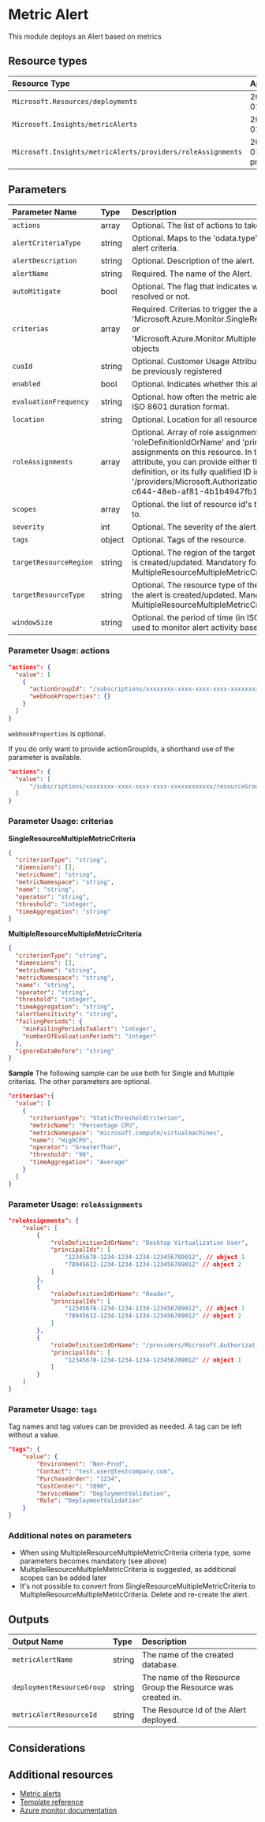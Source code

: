 # Metric Alert

This module deploys an Alert based on metrics

## Resource types

| Resource Type                                               | ApiVersion         |
| :---------------------------------------------------------- | :----------------- |
| `Microsoft.Resources/deployments`                           | 2018-02-01         |
| `Microsoft.Insights/metricAlerts`                           | 2018-03-01         |
| `Microsoft.Insights/metricAlerts/providers/roleAssignments` | 2020-04-01-preview |

## Parameters

| Parameter Name         | Type   | Description                                                                                                                                                                                                                                                                                                                                                                                                    | DefaultValue                                                   | Possible values |
| :--------------------- | :----- | :------------------------------------------------------------------------------------------------------------------------------------------------------------------------------------------------------------------------------------------------------------------------------------------------------------------------------------------------------------------------------------------------------------- | :------------------------------------------------------------- | :-------------- |
| `actions`              | array  | Optional. The list of actions to take when alert triggers.                                                                                                                                                                                                                                                                                                                                                     | System.Object[]                                                |                 |
| `alertCriteriaType`    | string | Optional. Maps to the 'odata.type' field. Specifies the type of the alert criteria.                                                                                                                                                                                                                                                                                                                            | Microsoft.Azure.Monitor.MultipleResourceMultipleMetricCriteria | System.Object[] |
| `alertDescription`     | string | Optional. Description of the alert.                                                                                                                                                                                                                                                                                                                                                                            |                                                                |                 |
| `alertName`            | string | Required. The name of the Alert.                                                                                                                                                                                                                                                                                                                                                                               |                                                                |                 |
| `autoMitigate`         | bool   | Optional. The flag that indicates whether the alert should be auto resolved or not.                                                                                                                                                                                                                                                                                                                            | True                                                           |                 |
| `criterias`            | array  | Required. Criterias to trigger the alert. Array of 'Microsoft.Azure.Monitor.SingleResourceMultipleMetricCriteria' or 'Microsoft.Azure.Monitor.MultipleResourceMultipleMetricCriteria' objects                                                                                                                                                                                                                  |                                                                |                 |
| `cuaId`                | string | Optional. Customer Usage Attribution id (GUID). This GUID must be previously registered                                                                                                                                                                                                                                                                                                                        |                                                                |                 |
| `enabled`              | bool   | Optional. Indicates whether this alert is enabled.                                                                                                                                                                                                                                                                                                                                                             | True                                                           |                 |
| `evaluationFrequency`  | string | Optional. how often the metric alert is evaluated represented in ISO 8601 duration format.                                                                                                                                                                                                                                                                                                                     | PT5M                                                           | System.Object[] |
| `location`             | string | Optional. Location for all resources.                                                                                                                                                                                                                                                                                                                                                                          | global                                                         |                 |
| `roleAssignments`      | array  | Optional. Array of role assignment objects that contain the 'roleDefinitionIdOrName' and 'principalId' to define RBAC role assignments on this resource. In the roleDefinitionIdOrName attribute, you can provide either the display name of the role definition, or its fully qualified ID in the following format: '/providers/Microsoft.Authorization/roleDefinitions/c2f4ef07-c644-48eb-af81-4b1b4947fb11' | System.Object[]                                                |                 |
| `scopes`               | array  | Optional. the list of resource id\'s that this metric alert is scoped to.                                                                                                                                                                                                                                                                                                                                      | subscription().id                                              |                 |
| `severity`             | int    | Optional. The severity of the alert.                                                                                                                                                                                                                                                                                                                                                                           | 3                                                              | System.Object[] |
| `tags`                 | object | Optional. Tags of the resource.                                                                                                                                                                                                                                                                                                                                                                                |                                                                |                 |
| `targetResourceRegion` | string | Optional. The region of the target resource(s) on which the alert is created/updated. Mandatory for MultipleResourceMultipleMetricCriteria.                                                                                                                                                                                                                                                                    |                                                                |                 |
| `targetResourceType`   | string | Optional. The resource type of the target resource(s) on which the alert is created/updated. Mandatory for MultipleResourceMultipleMetricCriteria.                                                                                                                                                                                                                                                             |                                                                |                 |
| `windowSize`           | string | Optional. the period of time (in ISO 8601 duration format) that is used to monitor alert activity based on the threshold.                                                                                                                                                                                                                                                                                      | PT15M                                                          | System.Object[] |

### Parameter Usage: actions

```json
"actions": {
  "value": [
    {
      "actionGroupId": "/subscriptions/xxxxxxxx-xxxx-xxxx-xxxx-xxxxxxxxxxxx/resourceGroups/rgName/providers/microsoft.insights/actiongroups/ActionGroupName",
      "webhookProperties": {}
    }
  ]
}
```

`webhookProperties` is optional.

If you do only want to provide actionGroupIds, a shorthand use of the parameter is available.

```json
"actions": {
  "value": [
      "/subscriptions/xxxxxxxx-xxxx-xxxx-xxxx-xxxxxxxxxxxx/resourceGroups/rgName/providers/microsoft.insights/actiongroups/actionGroupName"
  ]
}
```

### Parameter Usage: criterias

**SingleResourceMultipleMetricCriteria**

```json
{
  "criterionType": "string",
  "dimensions": [],
  "metricName": "string",
  "metricNamespace": "string",
  "name": "string",
  "operator": "string",
  "threshold": "integer",
  "timeAggregation": "string"
}
```

**MultipleResourceMultipleMetricCriteria**

```json
{
  "criterionType": "string",
  "dimensions": [],
  "metricName": "string",
  "metricNamespace": "string",
  "name": "string",
  "operator": "string",
  "threshold": "integer",
  "timeAggregation": "string",
  "alertSensitivity": "string",
  "failingPeriods": {
    "minFailingPeriodsToAlert": "integer",
    "numberOfEvaluationPeriods": "integer"
  },
  "ignoreDataBefore": "string"
}
```

**Sample**
The following sample can be use both for Single and Multiple criterias. The other parameters are optional.

```json
"criterias":{
  "value": [
    {
      "criterionType": "StaticThresholdCriterion",
      "metricName": "Percentage CPU",
      "metricNamespace": "microsoft.compute/virtualmachines",
      "name": "HighCPU",
      "operator": "GreaterThan",
      "threshold": "90",
      "timeAggregation": "Average"
    }
  ]
}
```

### Parameter Usage: `roleAssignments`

```json
"roleAssignments": {
    "value": [
        {
            "roleDefinitionIdOrName": "Desktop Virtualization User",
            "principalIds": [
                "12345678-1234-1234-1234-123456789012", // object 1
                "78945612-1234-1234-1234-123456789012" // object 2
            ]
        },
        {
            "roleDefinitionIdOrName": "Reader",
            "principalIds": [
                "12345678-1234-1234-1234-123456789012", // object 1
                "78945612-1234-1234-1234-123456789012" // object 2
            ]
        },
        {
            "roleDefinitionIdOrName": "/providers/Microsoft.Authorization/roleDefinitions/c2f4ef07-c644-48eb-af81-4b1b4947fb11",
            "principalIds": [
                "12345678-1234-1234-1234-123456789012" // object 1
            ]
        }
    ]
}
```

### Parameter Usage: `tags`

Tag names and tag values can be provided as needed. A tag can be left without a value.

```json
"tags": {
    "value": {
        "Environment": "Non-Prod",
        "Contact": "test.user@testcompany.com",
        "PurchaseOrder": "1234",
        "CostCenter": "7890",
        "ServiceName": "DeploymentValidation",
        "Role": "DeploymentValidation"
    }
}
```

### Additional notes on parameters

- When using MultipleResourceMultipleMetricCriteria criteria type, some parameters becomes mandatory (see above)
- MultipleResourceMultipleMetricCriteria is suggested, as additional scopes can be added later
- It's not possible to convert from SingleResourceMultipleMetricCriteria to MultipleResourceMultipleMetricCriteria. Delete and re-create the alert.

## Outputs

| Output Name               | Type   | Description                                                 |
| :------------------------ | :----- | :---------------------------------------------------------- |
| `metricAlertName`         | string | The name of the created database.                           |
| `deploymentResourceGroup` | string | The name of the Resource Group the Resource was created in. |
| `metricAlertResourceId`   | string | The Resource Id of the Alert deployed.                      |

## Considerations

## Additional resources

- [Metric alerts](https://docs.microsoft.com/en-us/azure/azure-monitor/platform/alerts-metric-overview)
- [Template reference](hhttps://docs.microsoft.com/en-us/azure/templates/microsoft.insights/2018-03-01/metricalerts)
- [Azure monitor documentation](https://docs.microsoft.com/en-us/azure/azure-monitor/)
